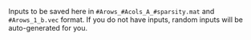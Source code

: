 Inputs to be saved here in ```#Arows_#Acols_A_#sparsity.mat``` and ```#Arows_1_b.vec``` format. If you do not have inputs, random inputs will be auto-generated for you.